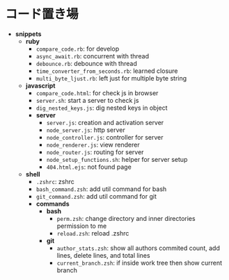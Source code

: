# コード置き場

- **snippets**
  - **ruby**
    - `compare_code.rb`: for develop
    - `async_await.rb`: concurrent with thread
    - `debounce.rb`: debounce with thread
    - `time_converter_from_seconds.rb`: learned closure
    - `multi_byte_ljust.rb`: left just for multiple byte string
  - **javascript**
    - `compare_code.html`: for check js in browser
    - `server.sh`: start a server to check js
    - `dig_nested_keys.js`: dig nested keys in object
    - **server**
      - `server.js`: creation and activation server
      - `node_server.js`: http server
      - `node_controller.js`: controller for server
      - `node_renderer.js`: view renderer
      - `node_router.js`: routing for server
      - `node_setup_functions.sh`: helper for server setup
      - `404.html.ejs`: not found page
  - **shell**
    - `.zshrc`: zshrc
    - `bash_command.zsh`: add util command for bash
    - `git_command.zsh`: add util command for git
    - **commands**
      - **bash**
        - `perm.zsh`: change directory and inner directories permission to me
        - `reload.zsh`: reload .zshrc
      - **git**
        - `author_stats.zsh`: show all authors commited count, add lines, delete lines, and total lines
        - `current_branch.zsh`: if inside work tree then show current branch
